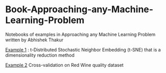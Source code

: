 # Book-Approaching-any-Machine-Learning-Problem
Notebooks of examples in Approaching any Machine Learning Problem written by Abhishek Thakur

[Example 1](https://github.com/Rtavakol/Book-Approaching-any-Machine-Learning-Problem/blob/main/Examples/t_SNE_decomposition_On_MINST/(t-SNE)%20decomposition.ipynb) : t-Distributed Stochastic Neighbor Embedding (t-SNE) that is a dimensionality reduction method

[Example 2](https://github.com/Rtavakol/Book-Approaching-any-Machine-Learning-Problem/blob/main/Examples/cross-validation_Red_Wine_Dataset.ipynb) Cross-validation on Red Wine quality dataset
